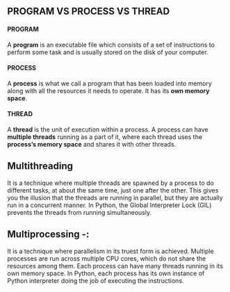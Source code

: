 ## PROGRAM VS PROCESS VS THREAD

#### PROGRAM
A __program__ is an executable file which consists of a set of instructions to perform some task and is usually stored on the disk of your computer.

#### PROCESS
A __process__ is what we call a program that has been loaded into memory along with all the resources it needs to operate. It has its __own memory space__.

#### THREAD
A __thread__ is the unit of execution within a process. A process can have __multiple threads__ running as a part of it, where each thread uses the __process’s memory space__ and shares it with other threads.


## Multithreading
It is a technique where multiple threads are spawned by a process to do different tasks, at about the same time, just one after the other. This gives you the illusion that the threads are running in parallel, but they are actually run in a concurrent manner. In Python, the Global Interpreter Lock (GIL) prevents the threads from running simultaneously.

## Multiprocessing -:
It is a technique where parallelism in its truest form is achieved. Multiple processes are run across multiple CPU cores, which do not share the resources among them. Each process can have many threads running in its own memory space. In Python, each process has its own instance of Python interpreter doing the job of executing the instructions.
